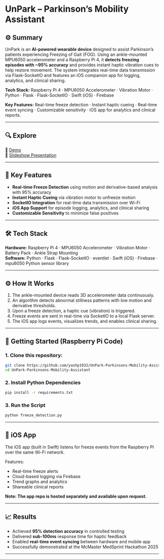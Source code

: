 # UnPark – Parkinson’s Mobility Assistant
## ⚙️ Summary

UnPark is an **AI-powered wearable device** designed to assist Parkinson’s patients experiencing Freezing of Gait (FOG). Using an ankle-mounted MPU6050 accelerometer and a Raspberry Pi 4, it **detects freezing episodes with ~95% accuracy** and provides instant haptic vibration cues to help restore movement. The system integrates real-time data transmission via Flask-SocketIO and features an iOS companion app for logging, analytics, and clinical sharing.

**Tech Stack:** Raspberry Pi 4 · MPU6050 Accelerometer · Vibration Motor · Python · Flask · Flask-SocketIO · Swift (iOS) · Firebase  

**Key Features:** Real-time freeze detection · Instant haptic cueing · Real-time event syncing · Customizable sensitivity · iOS app for analytics and clinical reports.

---

## 🔍 Explore

🎥 [Demo](https://www.youtube.com/watch?v=U3_JdsC1bM8&ab_channel=YashPanchal)      
📄 [Slideshow Presentation](Unpark-MedSprint_Pitch.pptx)

---

## 🧠 Key Features

- **Real-time Freeze Detection** using motion and derivative-based analysis with 95% accuracy
- **Instant Haptic Cueing** via vibration motor to unfreeze motion
- **SocketIO Integration** for real-time data transmission over Wi-Fi
- **iOS App Support** for episode logging, analytics, and clinical sharing
- **Customizable Sensitivity** to minimize false positives
---

## 🛠️ Tech Stack

**Hardware:** Raspberry Pi 4 · MPU6050 Accelerometer · Vibration Motor · Battery Pack · Ankle Strap Mounting  
**Software:** Python · Flask · Flask-SocketIO · eventlet · Swift (iOS) · Firebase · mpu6050 Python sensor library

---
## ⚙️ How It Works

1. The ankle-mounted device reads 3D accelerometer data continuously.
2. An algorithm detects abnormal stillness patterns with low motion and derivative thresholds.
3. Upon a freeze detection, a haptic cue (vibration) is triggered.
4. Freeze events are sent in real-time via SocketIO to a local Flask server.
5. The iOS app logs events, visualizes trends, and enables clinical sharing.

---

## 🚀 Getting Started (Raspberry Pi Code)

### 1. Clone this repository:

```bash
git clone https://github.com/yashp1932/UnPark-Parkinsons-Mobility-Assistant.git
cd UnPark-Parkinsons-Mobility-Assistant
```
### 2. Install Python Dependencies
```bash
pip install -r requirements.txt
```
### 3. Run the Script
```bash
python freeze_detection.py
```
---
## 📱 iOS App
The iOS app (built in Swift) listens for freeze events from the Raspberry Pi over the same Wi-Fi network.

Features:
- Real-time freeze alerts
- Cloud-based logging via Firebase
- Trend graphs and analytics
- Shareable clinical reports

**Note: The app repo is hosted separately and available upon request.**

---
## 📈 Results
- Achieved **95% detection accuracy** in controlled testing
- Delivered **sub-100ms** response time for haptic feedback
- Enabled **real-time event syncing** between hardware and mobile app
- Successfully demonstrated at the McMaster MedSprint Hackathon 2025

---




